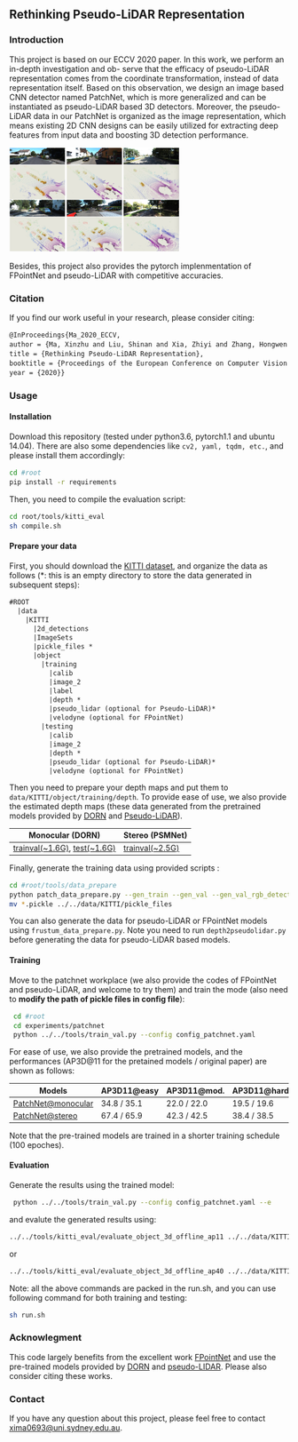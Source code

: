 ## Rethinking Pseudo-LiDAR Representation

### Introduction

This project is based on our ECCV 2020 paper. In this work, we perform an in-depth investigation and ob- serve that the efficacy of pseudo-LiDAR representation comes from the coordinate transformation, instead of data representation itself. Based on this observation, we design an image based CNN detector named PatchNet, which is more generalized and can be instantiated as pseudo-LiDAR based 3D detectors. Moreover, the pseudo-LiDAR data in our PatchNet is organized as the image representation, which means existing 2D CNN designs can be easily utilized for extracting deep features from input data and boosting 3D detection performance.



<img src="resources/vis2.jpg" alt="vis2" style="zoom:30%;" />



Besides, this project also provides the pytorch implenmentation of FPointNet and pseudo-LiDAR with competitive accuracies. 

### Citation

If you find our work useful in your research, please consider citing:

```latex
@InProceedings{Ma_2020_ECCV,
author = {Ma, Xinzhu and Liu, Shinan and Xia, Zhiyi and Zhang, Hongwen and Zeng, Xingyu and Ouyang, Wanli},
title = {Rethinking Pseudo-LiDAR Representation},
booktitle = {Proceedings of the European Conference on Computer Vision (ECCV)},
year = {2020}}
```



### Usage

#### Installation

Download this repository (tested under python3.6, pytorch1.1 and ubuntu 14.04).  There are also some dependencies like `cv2, yaml, tqdm, etc.`, and please install them accordingly:
```sh
cd #root
pip install -r requirements
```


 Then, you need to compile the evaluation script:

```sh
cd root/tools/kitti_eval
sh compile.sh
```



#### Prepare your data

First, you should download the [KITTI dataset](http://www.cvlibs.net/datasets/kitti/eval_object.php?obj_benchmark=3d), and organize the data as follows  (*: this is an empty directory to store the data generated in subsequent steps):

```
#ROOT
  |data
    |KITTI
      |2d_detections
      |ImageSets
      |pickle_files *
      |object			
        |training
          |calib
          |image_2
          |label
          |depth *
          |pseudo_lidar (optional for Pseudo-LiDAR)*
          |velodyne (optional for FPointNet)
        |testing
          |calib
          |image_2
          |depth *
          |pseudo_lidar (optional for Pseudo-LiDAR)*
          |velodyne (optional for FPointNet)
```

Then you need to prepare your depth maps and put them to `data/KITTI/object/training/depth`. To provide ease of use, we also provide the estimated depth maps (these data generated from the pretrained models provided by [DORN](https://github.com/hufu6371/DORN) and [Pseudo-LiDAR](https://github.com/mileyan/pseudo_lidar)).

| Monocular (DORN)  | Stereo (PSMNet) |
| ---------------- | ------- |
| [trainval(~1.6G)](https://drive.google.com/file/d/1VLG8DbjBnyLjo2OHmrb3-usiBLDcH7JF/view?usp=sharing), [test(~1.6G)](https://drive.google.com/file/d/1dL0vE-2ur031tJ01KYp4qtifxYWcQSN5/view?usp=sharing) | [trainval(~2.5G)](https://drive.google.com/file/d/1CIHsBwBTtAZxKlGJ5jS41OXySNXiqBIF/view?usp=sharing) |

Finally, generate the training data using provided scripts :

```sh
cd #root/tools/data_prepare
python patch_data_prepare.py --gen_train --gen_val --gen_val_rgb_detection --car_only
mv *.pickle ../../data/KITTI/pickle_files
```

You can also generate the data for pseudo-LiDAR or FPointNet models using `frustum_data_prepare.py`. Note you need to run `depth2pseudolidar.py` before generating the data for pseudo-LiDAR based models.



#### Training

Move to the patchnet workplace (we also provide the codes of FPointNet and pseudo-LiDAR, and welcome to try them) and train the mode (also need to **modify the path of pickle files in config file**):

```sh 
 cd #root
 cd experiments/patchnet
 python ../../tools/train_val.py --config config_patchnet.yaml
```


For ease of use, we also provide the pretrained models, and the performances (AP3D@11 for the pretained models / original paper) are shown as follows: 

| Models | AP3D11@easy | AP3D11@mod.| AP3D11@hard|
| -------- | ------- | -------- | ------- |
| [PatchNet@monocular](https://drive.google.com/file/d/14mSm-D1v9i2ICmGc_Nbt_tGg3FxmWj6W/view?usp=sharing) | 34.8 / 35.1 |22.0 / 22.0  |19.5 / 19.6  |
| [PatchNet@stereo](https://drive.google.com/file/d/1fyCqo9i_Pekmh-EonYvDvN-1AxPGvr2n/view?usp=sharing) | 67.4 / 65.9 |42.3 / 42.5  |38.4 / 38.5  |

Note that the pre-trained models are trained in a shorter training schedule (100 epoches).



#### Evaluation

Generate the results using the trained model:

```sh
 python ../../tools/train_val.py --config config_patchnet.yaml --e
```

and evalute the generated results using:

```sh
../../tools/kitti_eval/evaluate_object_3d_offline_ap11 ../../data/KITTI/object/training/label_2 ./output
```
or 
```sh
../../tools/kitti_eval/evaluate_object_3d_offline_ap40 ../../data/KITTI/object/training/label_2 ./output
```

Note: all the above commands are packed in the run.sh, and you can use following command for both training and testing:
```sh
sh run.sh
```



### Acknowlegment

This code largely benefits from the excellent work [FPointNet](https://github.com/charlesq34/frustum-pointnets) and use the pre-trained models provided by [DORN](https://github.com/hufu6371/DORN) and [pseudo-LIDAR](https://github.com/mileyan/pseudo_lidar). Please also consider citing these works.



### Contact

If you have any question about this project, please feel free to contact xima0693@uni.sydney.edu.au.